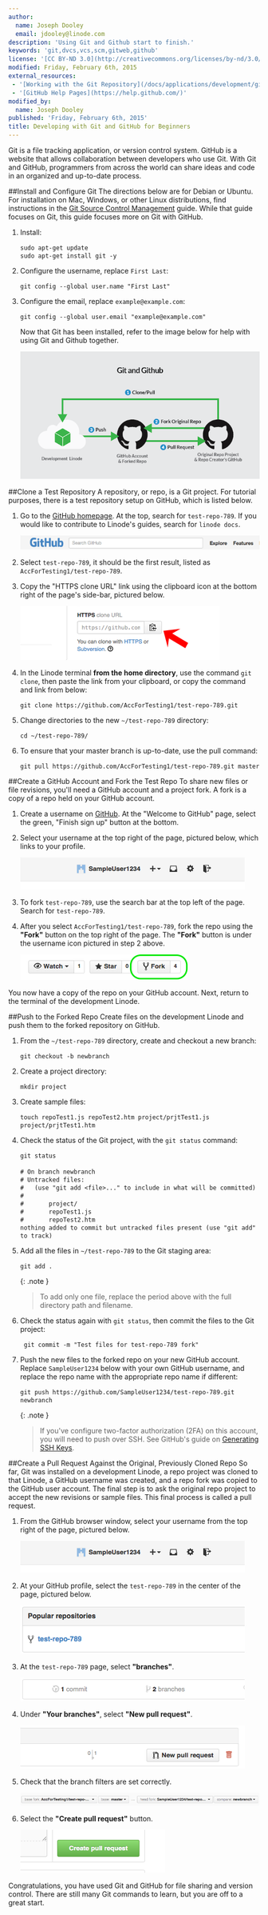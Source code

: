 ```yaml
---
author:
  name: Joseph Dooley
  email: jdooley@linode.com
description: 'Using Git and Github start to finish.'
keywords: 'git,dvcs,vcs,scm,gitweb,github'
license: '[CC BY-ND 3.0](http://creativecommons.org/licenses/by-nd/3.0/us/)'
modified: Friday, February 6th, 2015
external_resources:
 - '[Working with the Git Repository](/docs/applications/development/git-source-control-management#working-with-the-repository)'
 - '[GitHub Help Pages](https://help.github.com/)'
modified_by:
  name: Joseph Dooley
published: 'Friday, February 6th, 2015'
title: Developing with Git and GitHub for Beginners
---
```


Git is a file tracking application, or version control system. GitHub is a website that allows collaboration between developers who use Git. With Git and GitHub, programmers from across the world can share ideas and code in an organized and up-to-date process.

##Install and Configure Git
The directions below are for Debian or Ubuntu. For installation on Mac, Windows, or other Linux distributions, find instructions in the  [Git Source Control Management](/docs/applications/development/git-source-control-management#installing-git) guide. While that guide focuses on Git, this guide focuses more on Git with GitHub.

1.  Install:

        sudo apt-get update
        sudo apt-get install git -y

2.  Configure the username, replace `First Last`:

        git config --global user.name "First Last" 
        
3.  Configure the email, replace `example@example.com`:
        
        git config --global user.email "example@example.com"


    Now that Git has been installed, refer to the image below for help with using Git and Github together.

    [![Workflow for using Git with Github.](/docs/assets/git-github-workflow-650w.png)](/docs/assets/git-github-workflow-1000w.png)

##Clone a Test Repository
A repository, or repo, is a Git project. For tutorial purposes, there is a test repository setup on GitHub, which is listed below.

1.  Go to the <a href="https://www.github.com" target="_blank">GitHub homepage</a>. At the top, search for `test-repo-789`. If you would like to contribute to Linode's guides, search for `linode docs`.

    [![GitHub homepage search.](/docs/assets/github-search.png)](/docs/assets/github-search.png)

2.  Select `test-repo-789`, it should be the first result, listed as `AccForTesting1/test-repo-789`.

3.  Copy the "HTTPS clone URL" link using the clipboard icon at the bottom right of the page's side-bar, pictured below. 

    [![GitHub clone clipboard.](/docs/assets/github-clone-arrow.png)](/docs/assets/github-clone-arrow.png)

4.  In the Linode terminal **from the home directory**, use the command `git clone`, then paste the link from your clipboard, or copy the command and link from below:

        git clone https://github.com/AccForTesting1/test-repo-789.git

5.  Change directories to the new `~/test-repo-789` directory:

        cd ~/test-repo-789/

5.  To ensure that your master branch is up-to-date, use the pull command:

        git pull https://github.com/AccForTesting1/test-repo-789.git master

##Create a GitHub Account and Fork the Test Repo
To share new files or file revisions, you'll need a GitHub account and a project fork. A fork is a copy of a repo held on your GitHub account. 

1.  Create a username on [GitHub](https://www.github.com). At the "Welcome to GitHub" page, select the green, "Finish sign up" button at the bottom. 

2.  Select your username at the top right of the page, pictured below, which links to your profile.

    [![GitHub username icon.](/docs/assets/github-sampleuser.png)](/docs/assets/github-sampleuser.png)

3.  To fork `test-repo-789`, use the search bar at the top left of the page. Search for `test-repo-789`. 

4. After you select `AccForTesting1/test-repo-789`, fork the repo using the **"Fork"** button on the top right of the page. The **"Fork"** button is under the username icon pictured in step 2 above.

    [![GitHub Fork Button.](/docs/assets/github-fork.png)](/docs/assets/github-fork.png)

You now have a copy of the repo on your GitHub account. Next, return to the terminal of the development Linode. 

##Push to the Forked Repo
Create files on the development Linode and push them to the forked repository on GitHub.

1.  From the `~/test-repo-789` directory, create and checkout a new branch:

        git checkout -b newbranch 

2.  Create a project directory:
        
        mkdir project

3.  Create sample files:

        touch repoTest1.js repoTest2.htm project/prjtTest1.js project/prjtTest1.htm

4.  Check the status of the Git project, with the `git status` command:

        git status

        # On branch newbranch
        # Untracked files:
        #   (use "git add <file>..." to include in what will be committed)
        #
        #       project/
        #       repoTest1.js
        #       repoTest2.htm
        nothing added to commit but untracked files present (use "git add" to track)

5.  Add all the files in `~/test-repo-789` to the Git staging area:

        git add . 

     {: .note }
    >
    > To add only one file, replace the period above with the full directory path and filename. 

6. Check the status again with `git status`, then commit the files to the Git project:

        git commit -m "Test files for test-repo-789 fork"

7.  Push the new files to the forked repo on your new GitHub account. Replace `SampleUser1234` below with your own GitHub username, and replace the repo name with the appropriate repo name if different:

        git push https://github.com/SampleUser1234/test-repo-789.git newbranch

    {: .note }
    > If you've configure two-factor authorization (2FA) on this account, you will need to push over SSH. See GitHub's guide on [Generating SSH Keys](https://help.github.com/articles/generating-ssh-keys/).

##Create a Pull Request Against the Original, Previously Cloned Repo
So far, Git was installed on a development Linode, a repo project was cloned to that Linode, a GitHub username was created, and a repo fork was copied to the GitHub user account. The final step is to ask the original repo project to accept the new revisions or sample files. This final process is called a pull request. 

1.  From the GitHub browser window, select your username from the top right of the page, pictured below. 

    [![GitHub username icon.](/docs/assets/github-sampleuser.png)](/docs/assets/github-sampleuser.png)

2.  At your GitHub profile, select the `test-repo-789` in the center of the page, pictured below. 

    [![GitHub popular repositories.](/docs/assets/github-popular-repositories.png)](/docs/assets/github-popular-repositories.png)

3.  At the `test-repo-789` page, select **"branches"**.

    [![GitHub branches.](/docs/assets/github-branches.png)](/docs/assets/github-branches.png)

4.  Under **"Your branches"**, select **"New pull request"**.

    [![GitHub branches.](/docs/assets/github-new-pull-request.png)](/docs/assets/github-new-pull-request.png)

5.  Check that the branch filters are set correctly. 
 
    [![GitHub branch filters.](/docs/assets/github-branch-filters.png)](/docs/assets/github-branch-filters.png)

6.  Select the **"Create pull request"** button. 
 
    [![GitHub branch filters.](/docs/assets/github-create-pull-request.png)](/docs/assets/github-create-pull-request.png)


Congratulations, you have used Git and GitHub for file sharing and version control. There are still many Git commands to learn, but you are off to a great start.





